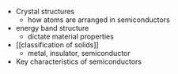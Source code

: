 - Crystal structures
	- how atoms are arranged in semiconductors
- energy band structure
	- dictate material properties
- [[classification of solids]]
	- metal, insulator, semiconductor
- Key characteristics of semiconductors